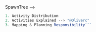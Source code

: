 SpawnTree -->
```javascript
1. Activity Distribution
2. Activities Explained --> "@Oliverc"
3. Mapping & Planning Responsibility```
